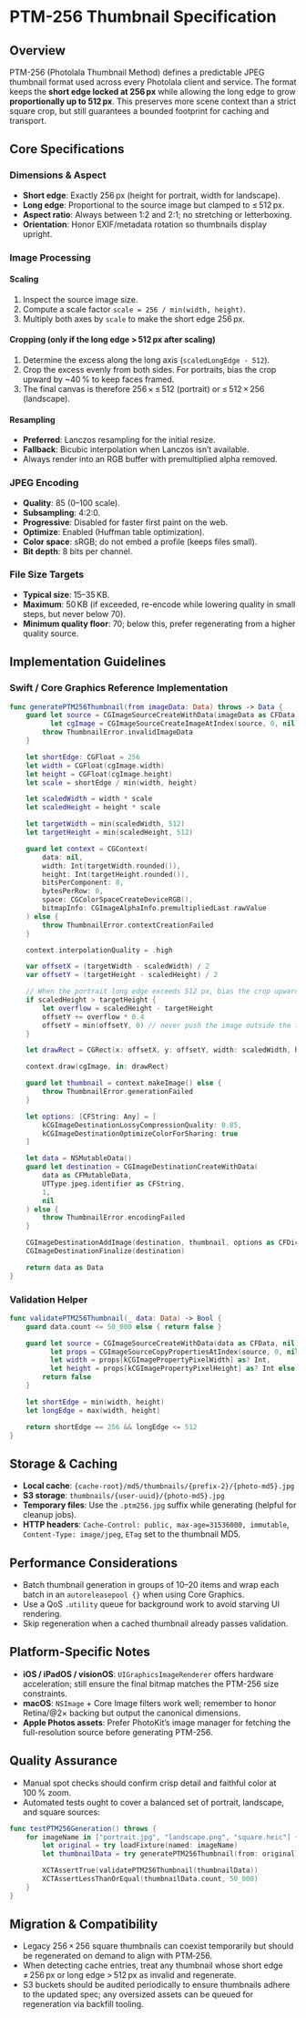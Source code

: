 # PTM-256 Thumbnail Specification

## Overview
PTM-256 (Photolala Thumbnail Method) defines a predictable JPEG thumbnail format used across every Photolala client and service. The format keeps the **short edge locked at 256 px** while allowing the long edge to grow **proportionally up to 512 px**. This preserves more scene context than a strict square crop, but still guarantees a bounded footprint for caching and transport.

## Core Specifications

### Dimensions & Aspect
- **Short edge**: Exactly 256 px (height for portrait, width for landscape).
- **Long edge**: Proportional to the source image but clamped to ≤ 512 px.
- **Aspect ratio**: Always between 1:2 and 2:1; no stretching or letterboxing.
- **Orientation**: Honor EXIF/metadata rotation so thumbnails display upright.

### Image Processing

#### Scaling
1. Inspect the source image size.
2. Compute a scale factor `scale = 256 / min(width, height)`.
3. Multiply both axes by `scale` to make the short edge 256 px.

#### Cropping (only if the long edge > 512 px after scaling)
1. Determine the excess along the long axis (`scaledLongEdge - 512`).
2. Crop the excess evenly from both sides. For portraits, bias the crop upward by ~40 % to keep faces framed.
3. The final canvas is therefore 256 × ≤ 512 (portrait) or ≤ 512 × 256 (landscape).

#### Resampling
- **Preferred**: Lanczos resampling for the initial resize.
- **Fallback**: Bicubic interpolation when Lanczos isn’t available.
- Always render into an RGB buffer with premultiplied alpha removed.

### JPEG Encoding
- **Quality**: 85 (0–100 scale).
- **Subsampling**: 4:2:0.
- **Progressive**: Disabled for faster first paint on the web.
- **Optimize**: Enabled (Huffman table optimization).
- **Color space**: sRGB; do not embed a profile (keeps files small).
- **Bit depth**: 8 bits per channel.

### File Size Targets
- **Typical size**: 15–35 KB.
- **Maximum**: 50 KB (if exceeded, re-encode while lowering quality in small steps, but never below 70).
- **Minimum quality floor**: 70; below this, prefer regenerating from a higher quality source.

## Implementation Guidelines

### Swift / Core Graphics Reference Implementation
```swift
func generatePTM256Thumbnail(from imageData: Data) throws -> Data {
    guard let source = CGImageSourceCreateWithData(imageData as CFData, nil),
          let cgImage = CGImageSourceCreateImageAtIndex(source, 0, nil) else {
        throw ThumbnailError.invalidImageData
    }

    let shortEdge: CGFloat = 256
    let width = CGFloat(cgImage.width)
    let height = CGFloat(cgImage.height)
    let scale = shortEdge / min(width, height)

    let scaledWidth = width * scale
    let scaledHeight = height * scale

    let targetWidth = min(scaledWidth, 512)
    let targetHeight = min(scaledHeight, 512)

    guard let context = CGContext(
        data: nil,
        width: Int(targetWidth.rounded()),
        height: Int(targetHeight.rounded()),
        bitsPerComponent: 8,
        bytesPerRow: 0,
        space: CGColorSpaceCreateDeviceRGB(),
        bitmapInfo: CGImageAlphaInfo.premultipliedLast.rawValue
    ) else {
        throw ThumbnailError.contextCreationFailed
    }

    context.interpolationQuality = .high

    var offsetX = (targetWidth - scaledWidth) / 2
    var offsetY = (targetHeight - scaledHeight) / 2

    // When the portrait long edge exceeds 512 px, bias the crop upward ~40 %.
    if scaledHeight > targetHeight {
        let overflow = scaledHeight - targetHeight
        offsetY += overflow * 0.4
        offsetY = min(offsetY, 0) // never push the image outside the top edge
    }

    let drawRect = CGRect(x: offsetX, y: offsetY, width: scaledWidth, height: scaledHeight)

    context.draw(cgImage, in: drawRect)

    guard let thumbnail = context.makeImage() else {
        throw ThumbnailError.generationFailed
    }

    let options: [CFString: Any] = [
        kCGImageDestinationLossyCompressionQuality: 0.85,
        kCGImageDestinationOptimizeColorForSharing: true
    ]

    let data = NSMutableData()
    guard let destination = CGImageDestinationCreateWithData(
        data as CFMutableData,
        UTType.jpeg.identifier as CFString,
        1,
        nil
    ) else {
        throw ThumbnailError.encodingFailed
    }

    CGImageDestinationAddImage(destination, thumbnail, options as CFDictionary)
    CGImageDestinationFinalize(destination)

    return data as Data
}
```

### Validation Helper
```swift
func validatePTM256Thumbnail(_ data: Data) -> Bool {
    guard data.count <= 50_000 else { return false }

    guard let source = CGImageSourceCreateWithData(data as CFData, nil),
          let props = CGImageSourceCopyPropertiesAtIndex(source, 0, nil) as? [CFString: Any],
          let width = props[kCGImagePropertyPixelWidth] as? Int,
          let height = props[kCGImagePropertyPixelHeight] as? Int else {
        return false
    }

    let shortEdge = min(width, height)
    let longEdge = max(width, height)

    return shortEdge == 256 && longEdge <= 512
}
```

## Storage & Caching
- **Local cache**: `{cache-root}/md5/thumbnails/{prefix-2}/{photo-md5}.jpg`
- **S3 storage**: `thumbnails/{user-uuid}/{photo-md5}.jpg`
- **Temporary files**: Use the `.ptm256.jpg` suffix while generating (helpful for cleanup jobs).
- **HTTP headers**: `Cache-Control: public, max-age=31536000, immutable`, `Content-Type: image/jpeg`, `ETag` set to the thumbnail MD5.

## Performance Considerations
- Batch thumbnail generation in groups of 10–20 items and wrap each batch in an `autoreleasepool {}` when using Core Graphics.
- Use a QoS `.utility` queue for background work to avoid starving UI rendering.
- Skip regeneration when a cached thumbnail already passes validation.

## Platform-Specific Notes
- **iOS / iPadOS / visionOS**: `UIGraphicsImageRenderer` offers hardware acceleration; still ensure the final bitmap matches the PTM-256 size constraints.
- **macOS**: `NSImage` + Core Image filters work well; remember to honor Retina/@2× backing but output the canonical dimensions.
- **Apple Photos assets**: Prefer PhotoKit’s image manager for fetching the full-resolution source before generating PTM-256.

## Quality Assurance
- Manual spot checks should confirm crisp detail and faithful color at 100 % zoom.
- Automated tests ought to cover a balanced set of portrait, landscape, and square sources:
```swift
func testPTM256Generation() throws {
    for imageName in ["portrait.jpg", "landscape.png", "square.heic"] {
        let original = try loadFixture(named: imageName)
        let thumbnailData = try generatePTM256Thumbnail(from: original)

        XCTAssertTrue(validatePTM256Thumbnail(thumbnailData))
        XCTAssertLessThanOrEqual(thumbnailData.count, 50_000)
    }
}
```

## Migration & Compatibility
- Legacy 256 × 256 square thumbnails can coexist temporarily but should be regenerated on demand to align with PTM‑256.
- When detecting cache entries, treat any thumbnail whose short edge ≠ 256 px or long edge > 512 px as invalid and regenerate.
- S3 buckets should be audited periodically to ensure thumbnails adhere to the updated spec; any oversized assets can be queued for regeneration via backfill tooling.
